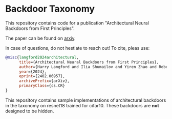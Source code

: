 # Backdoor Taxonomy

This repository contains code for a publication "Architectural Neural Backdoors from First Principles".

The paper can be found on [arxiv](https://arxiv.org/abs/2402.06957).

In case of questions, do not hestiate to reach out! To cite, pleas use:

```bibtex
@misc{langford2024architectural,
      title={Architectural Neural Backdoors from First Principles}, 
      author={Harry Langford and Ilia Shumailov and Yiren Zhao and Robert Mullins and Nicolas Papernot},
      year={2024},
      eprint={2402.06957},
      archivePrefix={arXiv},
      primaryClass={cs.CR}
}
```

This repository contains sample implementations of architectural backdoors in the taxonomy on resnet18 trained for cifar10. These backdoors are **not** designed to be hidden.
